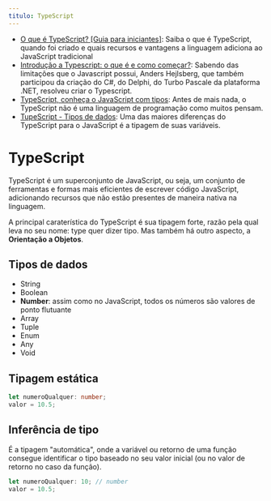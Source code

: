 ```yaml
---
titulo: TypeScript
---
```

- [O que é TypeScript? [Guia para iniciantes]](https://tecnoblog.net/responde/o-que-e-typescript-guia-para-iniciantes/): Saiba o que é TypeScript, quando foi criado e quais recursos e vantagens a linguagem adiciona ao JavaScript tradicional
- [Introdução a Typescript: o que é e como começar?](https://blog.geekhunter.com.br/introducao-a-typescript/): Sabendo das limitações que o Javascript possui, Anders Hejlsberg, que também participou da criação do C#, do Delphi, do Turbo Pascale da plataforma .NET, resolveu criar o Typescript.
- [TypeScript, conheça o JavaScript com tipos](https://4future.com.br/index.php/2023/10/11/typescript-conheca-o-javascript-com-tipos/): Antes de mais nada, o TypeScript não é uma linguagem de programação como muitos pensam.
- [TupeScript - Tipos de dados](https://bognarjunior.wordpress.com/2018/09/16/typescript-tipos-de-dados/): Uma das maiores diferenças do TypeScript para o JavaScript é a tipagem de suas variáveis. 

# TypeScript

TypeScript é um superconjunto de JavaScript, ou seja, um conjunto de ferramentas e formas mais eficientes de escrever código JavaScript, adicionando recursos que não estão presentes de maneira nativa na linguagem.

A principal caraterística do TypeScript é sua tipagem forte, razão pela qual leva no seu nome: type quer dizer tipo. Mas também há outro aspecto, a **Orientação a Objetos**.

## Tipos de dados

- String
- Boolean
- **Number**: assim como no JavaScript, todos os números são valores de ponto flutuante
- Array
- Tuple
- Enum
- Any
- Void

## Tipagem estática

~~~typescript
let numeroQualquer: number;
valor = 10.5;
~~~

## Inferência de tipo

É a tipagem "automática", onde a variável ou retorno de uma função consegue identificar o tipo baseado no seu valor inicial (ou no valor de retorno no caso da função).

~~~typescript
let numeroQualquer: 10; // number
valor = 10.5;
~~~

